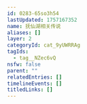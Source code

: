 ```yaml
---
id: 0283-65so3h54
lastUpdated: 1757167352
name: 抚仙湖相关传说
aliases: []
layer: 2
categoryId: cat_9yUWRRAg
tagIds:
  - tag__NZec6vQ
nsfw: false
parent: ""
relatedEntries: []
timelineEvents: []
titledLinks: []
---
```


